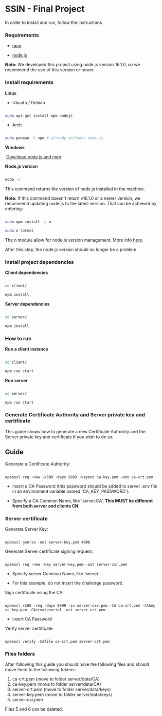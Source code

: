 
# SSIN - Final Project

  

In order to install and run, follow the instructions

  

### Requirements

  

- [npm](https://www.npmjs.com/)

- [node.js](https://nodejs.org/en/)

  

**Note:** We developed this project using node.js version 16.1.0, so we recommend the use of this version or newer.

  
  
  

### Install requirements

  

**Linux**

  

- Ubuntu / Debian

  

```bash

sudo apt-get install npm nodejs

```

  

- Arch

  

```bash

sudo pacman -S npm # already includes node.js

```

  

**Windows**

  

​ [Download node.js and npm](https://nodejs.org/en/)

  

**Node.js version**

  

```bash

node -v

```

  

This command returns the version of node.js installed in the machine.

  

**Note:** If this command doesn't return v16.1.0 or a newer version, we recommend updating node.js to the latest version. That can be achieved by entering:

  

```bash

sudo npm install -g n

sudo n latest

```

  

The n module allow for node.js version management. More info [here](https://www.npmjs.com/package/n).

  

After this step, the node.js version should no longer be a problem.

  

  

### Install project dependencies

  

**Client dependencies**

  

```bash

cd client/

npm install

```

  

**Server dependencies**

  

```bash

cd server/

npm install

```

  
  
  

### How to run

  

**Run a client instance**

  

```bash

cd client/

npm run start

```

  

**Run server**

  

```bash

cd server/

npm run start

```

  

### Generate Certificate Authority and Server private key and certificate

This guide shows how to generate a new Certificate Authority and the Server private key and certificate if you wish to do so. 

## Guide

Generate a Certificate Authority:

```shell

openssl req -new -x509 -days 9999 -keyout ca-key.pem -out ca-crt.pem

```

- Insert a CA Password (this password should be added to server .env file in an environment variable named 'CA_KEY_PASSWORD').

- Specify a CA Common Name, like '<span>server</span>.CA'. __This MUST be different from both server and clients CN__.

  

### Server certificate

  

Generate Server Key:

```shell

openssl genrsa -out server-key.pem 4096

```

Generate Server certificate signing request:

```shell

openssl req -new -key server-key.pem -out server-csr.pem

```

- Specify server Common Name, like 'server'.

- For this example, do not insert the challenge password.

  

Sign certificate using the CA:

```shell

openssl x509 -req -days 9999 -in server-csr.pem -CA ca-crt.pem -CAkey ca-key.pem -CAcreateserial -out server-crt.pem

```

- insert CA Password

  

Verify server certificate:

```shell

openssl verify -CAfile ca-crt.pem server-crt.pem

```

### Files folders

After following this guide you should have the following files and should move them to the following folders:
1. ca-crt.pem (move to folder server/data/CA)
2. ca-key.pem (move to folder server/data/CA)
3. server-crt.pem (move to folder server/data/keys)
4. server-key.pem (move to folder server/data/keys)
5. server-csr.pem

Files 5 and 6 can be deleted.